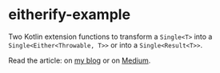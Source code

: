 # eitherify-example

Two Kotlin extension functions to transform a `Single<T>` into a `Single<Either<Throwable, T>>` or into a `Single<Result<T>>`.

Read the article: on [my blog](https://www.gianmarcodavid.com/2019/06/24/a-kotlin-extension-function-to-deal-with-errors-in-rxjava-using-either-or-result/) or on [Medium](https://medium.com/@blackgin/a-kotlin-extension-function-to-deal-with-errors-in-rxjava-using-either-or-result-cc6eb89bfd6c?postPublishedType=initial).
